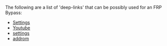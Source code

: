 The following are a list of 'deep-links' that can be possibly used for an FRP Bypass:
- <a href="intent://com.android.settings">Settings</a>
- <a href="intent://com.google.android.youtube"> Youtube </a>
- [settings](intent://com.android.settings)
- [addrom](https://addrom.com/bypass)
  
